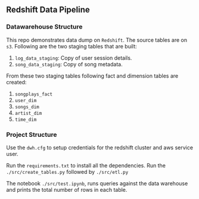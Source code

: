 ## Redshift Data Pipeline

### Datawarehouse Structure

This repo demonstrates data dump on `Redshift`. The source tables are on `s3`. Following are the two staging tables that are built:

1. `log_data_staging`: Copy of user session details.
2. `song_data_staging`: Copy of song metadata.

From these two staging tables following fact and dimension tables are created:

1. `songplays_fact`
2. `user_dim`
3. `songs_dim`
4. `artist_dim`
5. `time_dim`

### Project Structure

Use the `dwh.cfg` to setup credentials for the redshift cluster and aws service user.

Run the `requirements.txt` to install all the dependencies. Run the `./src/create_tables.py` followed by `./src/etl.py`

The notebook `./src/test.ipynb`, runs queries against the data warehouse and prints the total number of rows in each table.
